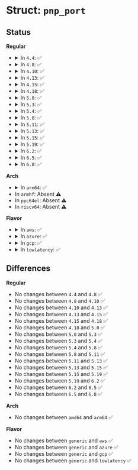 # Struct: <code>pnp_port</code>

## Status
<b>Regular</b>
<ul>
<li>
<details>
<summary>In <code>4.4</code>: ✅</summary>

```c
struct pnp_port {
    resource_size_t min;
    resource_size_t max;
    resource_size_t align;
    resource_size_t size;
    unsigned char flags;
};
```
</details>
</li>
<li>
<details>
<summary>In <code>4.8</code>: ✅</summary>

```c
struct pnp_port {
    resource_size_t min;
    resource_size_t max;
    resource_size_t align;
    resource_size_t size;
    unsigned char flags;
};
```
</details>
</li>
<li>
<details>
<summary>In <code>4.10</code>: ✅</summary>

```c
struct pnp_port {
    resource_size_t min;
    resource_size_t max;
    resource_size_t align;
    resource_size_t size;
    unsigned char flags;
};
```
</details>
</li>
<li>
<details>
<summary>In <code>4.13</code>: ✅</summary>

```c
struct pnp_port {
    resource_size_t min;
    resource_size_t max;
    resource_size_t align;
    resource_size_t size;
    unsigned char flags;
};
```
</details>
</li>
<li>
<details>
<summary>In <code>4.15</code>: ✅</summary>

```c
struct pnp_port {
    resource_size_t min;
    resource_size_t max;
    resource_size_t align;
    resource_size_t size;
    unsigned char flags;
};
```
</details>
</li>
<li>
<details>
<summary>In <code>4.18</code>: ✅</summary>

```c
struct pnp_port {
    resource_size_t min;
    resource_size_t max;
    resource_size_t align;
    resource_size_t size;
    unsigned char flags;
};
```
</details>
</li>
<li>
<details>
<summary>In <code>5.0</code>: ✅</summary>

```c
struct pnp_port {
    resource_size_t min;
    resource_size_t max;
    resource_size_t align;
    resource_size_t size;
    unsigned char flags;
};
```
</details>
</li>
<li>
<details>
<summary>In <code>5.3</code>: ✅</summary>

```c
struct pnp_port {
    resource_size_t min;
    resource_size_t max;
    resource_size_t align;
    resource_size_t size;
    unsigned char flags;
};
```
</details>
</li>
<li>
<details>
<summary>In <code>5.4</code>: ✅</summary>

```c
struct pnp_port {
    resource_size_t min;
    resource_size_t max;
    resource_size_t align;
    resource_size_t size;
    unsigned char flags;
};
```
</details>
</li>
<li>
<details>
<summary>In <code>5.8</code>: ✅</summary>

```c
struct pnp_port {
    resource_size_t min;
    resource_size_t max;
    resource_size_t align;
    resource_size_t size;
    unsigned char flags;
};
```
</details>
</li>
<li>
<details>
<summary>In <code>5.11</code>: ✅</summary>

```c
struct pnp_port {
    resource_size_t min;
    resource_size_t max;
    resource_size_t align;
    resource_size_t size;
    unsigned char flags;
};
```
</details>
</li>
<li>
<details>
<summary>In <code>5.13</code>: ✅</summary>

```c
struct pnp_port {
    resource_size_t min;
    resource_size_t max;
    resource_size_t align;
    resource_size_t size;
    unsigned char flags;
};
```
</details>
</li>
<li>
<details>
<summary>In <code>5.15</code>: ✅</summary>

```c
struct pnp_port {
    resource_size_t min;
    resource_size_t max;
    resource_size_t align;
    resource_size_t size;
    unsigned char flags;
};
```
</details>
</li>
<li>
<details>
<summary>In <code>5.19</code>: ✅</summary>

```c
struct pnp_port {
    resource_size_t min;
    resource_size_t max;
    resource_size_t align;
    resource_size_t size;
    unsigned char flags;
};
```
</details>
</li>
<li>
<details>
<summary>In <code>6.2</code>: ✅</summary>

```c
struct pnp_port {
    resource_size_t min;
    resource_size_t max;
    resource_size_t align;
    resource_size_t size;
    unsigned char flags;
};
```
</details>
</li>
<li>
<details>
<summary>In <code>6.5</code>: ✅</summary>

```c
struct pnp_port {
    resource_size_t min;
    resource_size_t max;
    resource_size_t align;
    resource_size_t size;
    unsigned char flags;
};
```
</details>
</li>
<li>
<details>
<summary>In <code>6.8</code>: ✅</summary>

```c
struct pnp_port {
    resource_size_t min;
    resource_size_t max;
    resource_size_t align;
    resource_size_t size;
    unsigned char flags;
};
```
</details>
</li>
</ul>
<b>Arch</b>
<ul>
<li>
<details>
<summary>In <code>arm64</code>: ✅</summary>

```c
struct pnp_port {
    resource_size_t min;
    resource_size_t max;
    resource_size_t align;
    resource_size_t size;
    unsigned char flags;
};
```
</details>
</li>
<li>
In <code>armhf</code>: Absent ⚠️
</li>
<li>
In <code>ppc64el</code>: Absent ⚠️
</li>
<li>
In <code>riscv64</code>: Absent ⚠️
</li>
</ul>
<b>Flavor</b>
<ul>
<li>
<details>
<summary>In <code>aws</code>: ✅</summary>

```c
struct pnp_port {
    resource_size_t min;
    resource_size_t max;
    resource_size_t align;
    resource_size_t size;
    unsigned char flags;
};
```
</details>
</li>
<li>
<details>
<summary>In <code>azure</code>: ✅</summary>

```c
struct pnp_port {
    resource_size_t min;
    resource_size_t max;
    resource_size_t align;
    resource_size_t size;
    unsigned char flags;
};
```
</details>
</li>
<li>
<details>
<summary>In <code>gcp</code>: ✅</summary>

```c
struct pnp_port {
    resource_size_t min;
    resource_size_t max;
    resource_size_t align;
    resource_size_t size;
    unsigned char flags;
};
```
</details>
</li>
<li>
<details>
<summary>In <code>lowlatency</code>: ✅</summary>

```c
struct pnp_port {
    resource_size_t min;
    resource_size_t max;
    resource_size_t align;
    resource_size_t size;
    unsigned char flags;
};
```
</details>
</li>
</ul>

## Differences
<b>Regular</b>
<ul>
<li>
No changes between <code>4.4</code> and <code>4.8</code> ✅
</li>
<li>
No changes between <code>4.8</code> and <code>4.10</code> ✅
</li>
<li>
No changes between <code>4.10</code> and <code>4.13</code> ✅
</li>
<li>
No changes between <code>4.13</code> and <code>4.15</code> ✅
</li>
<li>
No changes between <code>4.15</code> and <code>4.18</code> ✅
</li>
<li>
No changes between <code>4.18</code> and <code>5.0</code> ✅
</li>
<li>
No changes between <code>5.0</code> and <code>5.3</code> ✅
</li>
<li>
No changes between <code>5.3</code> and <code>5.4</code> ✅
</li>
<li>
No changes between <code>5.4</code> and <code>5.8</code> ✅
</li>
<li>
No changes between <code>5.8</code> and <code>5.11</code> ✅
</li>
<li>
No changes between <code>5.11</code> and <code>5.13</code> ✅
</li>
<li>
No changes between <code>5.13</code> and <code>5.15</code> ✅
</li>
<li>
No changes between <code>5.15</code> and <code>5.19</code> ✅
</li>
<li>
No changes between <code>5.19</code> and <code>6.2</code> ✅
</li>
<li>
No changes between <code>6.2</code> and <code>6.5</code> ✅
</li>
<li>
No changes between <code>6.5</code> and <code>6.8</code> ✅
</li>
</ul>
<b>Arch</b>
<ul>
<li>
No changes between <code>amd64</code> and <code>arm64</code> ✅
</li>
</ul>
<b>Flavor</b>
<ul>
<li>
No changes between <code>generic</code> and <code>aws</code> ✅
</li>
<li>
No changes between <code>generic</code> and <code>azure</code> ✅
</li>
<li>
No changes between <code>generic</code> and <code>gcp</code> ✅
</li>
<li>
No changes between <code>generic</code> and <code>lowlatency</code> ✅
</li>
</ul>
